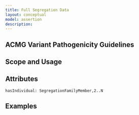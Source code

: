 ```yaml
---
title: Full Segregation Data
layout: conceptual
model: assertion
description: 
---
```



ACMG Variant Pathogenicity Guidelines
-------------------------------------

Scope and Usage
---------------

Attributes
----------
    hasIndividual: SegregationFamilyMember,2..N

Examples
--------
